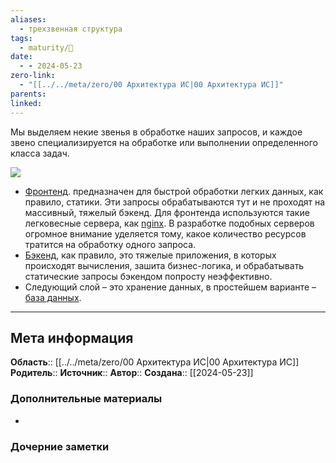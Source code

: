 ```yaml
---
aliases:
  - трехзвенная структура
tags:
  - maturity/🌱
date:
  - - 2024-05-23
zero-link:
  - "[[../../meta/zero/00 Архитектура ИС|00 Архитектура ИС]]"
parents: 
linked:
---
```

Мы выделяем некие звенья в обработке наших запросов, и каждое звено специализируется на обработке или выполнении определенного класса задач.

![](Pasted%20image%2020240523133746.png)

- [Фронтенд](Фронтенд.md). предназначен для быстрой обработки легких данных, как правило, статики. Эти запросы обрабатываются тут и не проходят на массивный, тяжелый бэкенд. Для фронтенда используются такие легковесные сервера, как [nginx](../../meta/zero/00%20Nginx.md). В разработке подобных серверов огромное внимание уделяется тому, какое количество ресурсов тратится на обработку одного запроса.
- [Бэкенд](Бэкенд.md), как правило, это тяжелые приложения, в которых происходят вычисления, зашита бизнес-логика, и обрабатывать статические запросы бэкендом попросту неэффективно.
- Следующий слой – это хранение данных, в простейшем варианте – [база данных](../../meta/zero/00%20Реляционная%20база%20данных.md).
***
## Мета информация
**Область**:: [[../../meta/zero/00 Архитектура ИС|00 Архитектура ИС]]
**Родитель**:: 
**Источник**:: 
**Автор**:: 
**Создана**:: [[2024-05-23]]
### Дополнительные материалы
- 
### Дочерние заметки
<!-- QueryToSerialize: LIST FROM [[]] WHERE contains(Родитель, this.file.link) or contains(parents, this.file.link) -->
